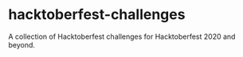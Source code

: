 # hacktoberfest-challenges
A collection of Hacktoberfest challenges for Hacktoberfest 2020 and beyond.
